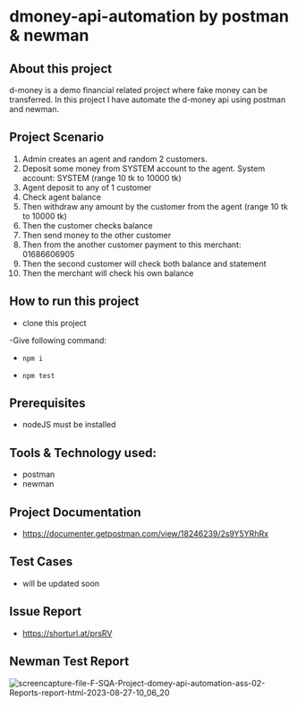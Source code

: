 # dmoney-api-automation by postman & newman

## About this project
d-money is a demo financial related project where fake money can be transferred. In this project I have automate the d-money api using postman and newman.

## Project Scenario
1. Admin creates an agent and random 2 customers.
2. Deposit some money from SYSTEM account to the agent. System account: SYSTEM (range 10 tk to 10000 tk)
3. Agent deposit to any of 1 customer
4. Check agent balance
5. Then withdraw any amount by the customer from the agent (range 10 tk to 10000 tk)
6. Then the customer checks balance
7. Then send money to the other customer
8. Then from the another customer payment to this merchant: 01686606905
9. Then the second customer will check both balance and statement
10. Then the merchant will check his own balance

## How to run this project
- clone this project

-Give following command:
- ```npm i```
  
- ```npm test```

## Prerequisites
- nodeJS must be installed

## Tools & Technology used:
- postman
- newman


## Project Documentation
- https://documenter.getpostman.com/view/18246239/2s9Y5YRhRx

## Test Cases 
- will be updated soon
  
## Issue Report
- https://shorturl.at/prsRV
  


## Newman Test Report
![screencapture-file-F-SQA-Project-domey-api-automation-ass-02-Reports-report-html-2023-08-27-10_06_20](https://github.com/ABmaxplunck/api-automation-newman-ass-02/assets/51376551/6c2427b6-6d1d-446c-8279-e7b8b98bab25)


  
  
